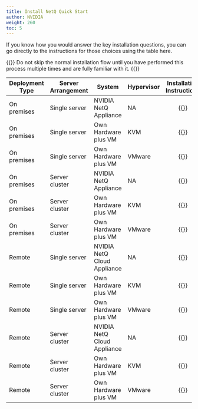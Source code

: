 ```yaml
---
title: Install NetQ Quick Start
author: NVIDIA
weight: 260
toc: 5
---
```

If you know how you would answer the key installation questions, you can go directly to the instructions for those choices using the table here.

{{<notice warning>}}
Do not skip the normal installation flow until you have performed this process multiple times and are fully familiar with it.
{{</notice>}}

| Deployment Type | Server Arrangement | System | Hypervisor | Installation Instructions |
| --- | --- | --- | --- | :---: |
| On premises | Single server | NVIDIA NetQ Appliance | NA | {{<link title="Install the NetQ On-premises Appliance" text="Start Install" >}} |
| On premises | Single server | Own Hardware plus VM | KVM | {{<link title="Set Up Your KVM Virtual Machine for a Single On-premises Server" text="Start Install" >}} |
| On premises | Single server | Own Hardware plus VM | VMware | {{<link title="Set Up Your VMware Virtual Machine for a Single On-premises Server" text="Start Install" >}} |
| On premises | Server cluster | NVIDIA NetQ Appliance | NA | {{<link title="Install a NetQ On-premises Appliance Cluster" text="Start Install" >}} |
| On premises | Server cluster | Own Hardware plus VM | KVM | {{<link title="Set Up Your KVM Virtual Machine for an On-premises Server Cluster" text="Start Install" >}} |
| On premises | Server cluster | Own Hardware plus VM | VMware | {{<link title="Set Up Your VMware Virtual Machine for an On-premises Server Cluster" text="Start Install" >}} |
| Remote | Single server | NVIDIA NetQ Cloud Appliance | NA | {{<link title="Install the NetQ Cloud Appliance" text="Start Install" >}} |
| Remote | Single server | Own Hardware plus VM | KVM | {{<link title="Set Up Your KVM Virtual Machine for a Single Remote Server" text="Start Install" >}} |
| Remote | Single server | Own Hardware plus VM | VMware | {{<link title="Set Up Your VMware Virtual Machine for a Single Remote Server" text="Start Install" >}} |
| Remote | Server cluster | NVIDIA NetQ Cloud Appliance | NA | {{<link title="Install a NetQ Cloud Appliance Cluster" text="Start Install" >}} |
| Remote | Server cluster | Own Hardware plus VM | KVM | {{<link title="Set Up Your KVM Virtual Machine for a Remote Server Cluster" text="Start Install" >}} |
| Remote | Server cluster | Own Hardware plus VM | VMware | {{<link title="Set Up Your VMware Virtual Machine for a Remote Server Cluster" text="Start Install" >}} |